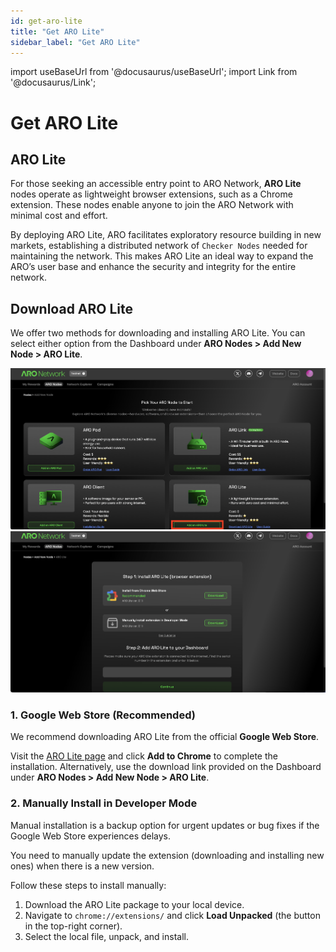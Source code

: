 ```yaml
---
id: get-aro-lite
title: "Get ARO Lite"
sidebar_label: "Get ARO Lite"
---
```

import useBaseUrl from '@docusaurus/useBaseUrl';
import Link from '@docusaurus/Link';

# Get ARO Lite
## ARO Lite

For those seeking an accessible entry point to ARO Network, **ARO Lite** nodes operate as lightweight browser extensions, such as a Chrome extension. These nodes enable anyone to join the ARO Network with minimal cost and effort.

By deploying ARO Lite, ARO facilitates exploratory resource building in new markets, establishing a distributed network of `Checker Nodes` needed for maintaining the network. This makes ARO Lite an ideal way to expand the ARO’s user base and enhance the security and integrity for the entire network.


## Download ARO Lite

We offer two methods for downloading and installing ARO Lite. You can select either option from the Dashboard under **ARO Nodes > Add New Node > ARO Lite**.

![pic](/img/node-operator-guide/aro_lite_add_new_node.png)
![pic](/img/node-operator-guide/aro_lite_add_page.png)

### 1. Google Web Store (Recommended)

We recommend downloading ARO Lite from the official **Google Web Store**.

Visit the [ARO Lite page](https://chromewebstore.google.com/detail/aro-lite/dehgjeidddkjakjgnmpccdkkjdchiifh?hl=en-US&utm_source=ext_sidebar) and click **Add to Chrome** to complete the installation. Alternatively, use the download link provided on the Dashboard under **ARO Nodes > Add New Node > ARO Lite**.

### 2. Manually Install in Developer Mode

Manual installation is a backup option for urgent updates or bug fixes if the Google Web Store experiences delays.

You need to manually update the extension (downloading and installing new ones) when there is a new version. 

Follow these steps to install manually:

1. Download the ARO Lite package to your local device.
2. Navigate to `chrome://extensions/` and click **Load Unpacked** (the button in the top-right corner).
3. Select the local file, unpack, and install.

